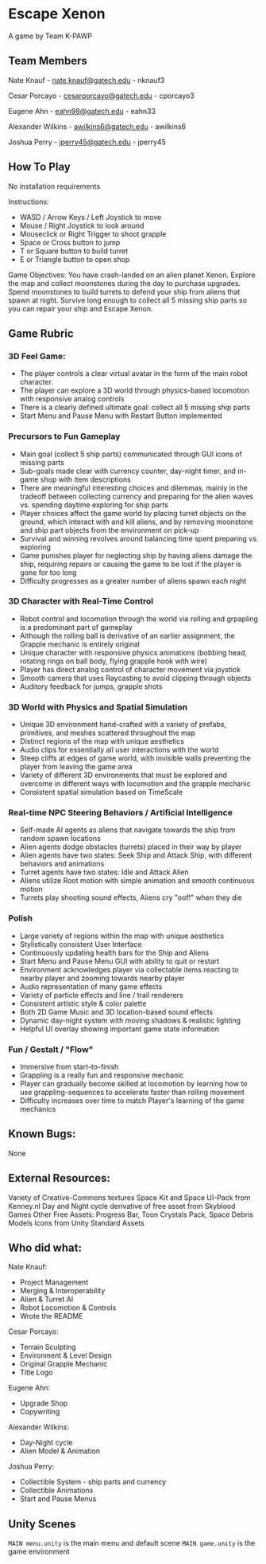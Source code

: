 # Escape Xenon

A game by Team K-PAWP

## Team Members

Nate Knauf - nate.knauf@gatech.edu - nknauf3

Cesar Porcayo - cesarporcayo@gatech.edu - cporcayo3

Eugene Ahn - eahn98@gatech.edu - eahn33

Alexander Wilkins - awilkins6@gatech.edu - awilkins6

Joshua Perry - jperry45@gatech.edu - jperry45

## How To Play

No installation requirements

Instructions:
* WASD / Arrow Keys / Left Joystick to move
* Mouse / Right Joystick to look around
* Mouseclick or Right Trigger to shoot grapple
* Space or Cross button to jump
* T or Square button to build turret
* E or Triangle button to open shop

Game Objectives:
You have crash-landed on an alien planet Xenon.
Explore the map and collect moonstones during the day to purchase upgrades.
Spend moonstones to build turrets to defend your ship from aliens that spawn at night.
Survive long enough to collect all 5 missing ship parts so you can repair your ship and Escape Xenon.

## Game Rubric

### 3D Feel Game:
* The player controls a clear virtual avatar in the form of the main robot character.
* The player can explore a 3D world through physics-based locomotion with responsive analog controls
* There is a clearly defined ultimate goal: collect all 5 missing ship parts
* Start Menu and Pause Menu with Restart Button implemented

### Precursors to Fun Gameplay
* Main goal (collect 5 ship parts) communicated through GUI icons of missing parts
* Sub-goals made clear with currency counter, day-night timer, and in-game shop with item descriptions
* There are meaningful interesting choices and dilemmas, mainly in the tradeoff between collecting currency and preparing for the alien waves vs. spending daytime exploring for ship parts
* Player choices affect the game world by placing turret objects on the ground, which interact with and kill aliens, and by removing moonstone and ship part objects from the environment on pick-up
* Survival and winning revolves around balancing time spent preparing vs. exploring
* Game punishes player for neglecting ship by having aliens damage the ship, requiring repairs or causing the game to be lost if the player is gone for too long
* Difficulty progresses as a greater number of aliens spawn each night

### 3D Character with Real-Time Control
* Robot control and locomotion through the world via rolling and grpapling is a predominant part of gameplay
* Although the rolling ball is derivative of an earlier assignment, the Grapple mechanic is entirely original
* Unique character with responsive physics animations (bobbing head, rotating rings on ball body, flying grapple hook with wire)
* Player has direct analog control of character movement via joystick
* Smooth camera that uses Raycasting to avoid clipping through objects
* Auditory feedback for jumps, grapple shots

### 3D World with Physics and Spatial Simulation
* Unique 3D environment hand-crafted with a variety of prefabs, primitives, and meshes scattered throughout the map
* Distinct regions of the map with unique aesthetics
* Audio clips for essentially all user interactions with the world
* Steep cliffs at edges of game world, with invisible walls preventing the player from leaving the game area
* Variety of different 3D environments that must be explored and overcome in different ways with locomotion and the grapple mechanic
* Consistent spatial simulation based on TimeScale

### Real-time NPC Steering Behaviors / Artificial Intelligence
* Self-made AI agents as aliens that navigate towards the ship from random spawn locations
* Alien agents dodge obstacles (turrets) placed in their way by player
* Alien agents have two states: Seek Ship and Attack Ship, with different behaviors and animations
* Turret agents have two states: Idle and Attack Alien
* Aliens utilize Root motion with simple animation and smooth continuous motion
* Turrets play shooting sound effects, Aliens cry "oof!" when they die

### Polish
* Large variety of regions within the map with unique aesthetics
* Stylistically consistent User Interface
* Continuously updating health bars for the Ship and Aliens
* Start Menu and Pause Menu GUI with ability to quit or restart
* Environment acknowledges player via collectable items reacting to nearby player and zooming towards nearby player
* Audio representation of many game effects
* Variety of particle effects and line / trail renderers
* Consistent artistic style & color palette
* Both 2D Game Music and 3D location-based sound effects
* Dynamic day-night system with moving shadows & realistic lighting
* Helpful UI overlay showing important game state information

### Fun / Gestalt / "Flow"
* Immersive from start-to-finish
* Grappling is a really fun and responsive mechanic
* Player can gradually become skilled at locomotion by learning how to use grappling-sequences to accelerate faster than rolling movement
* Difficulty increases over time to match Player's learning of the game mechanics

## Known Bugs:

None

## External Resources:

Variety of Creative-Commons textures
Space Kit and Space UI-Pack from Kenney.nl
Day and Night cycle derivative of free asset from Skyblood Games
Other Free Assets: Progress Bar, Toon Crystals Pack, Space Debris Models
Icons from Unity Standard Assets

## Who did what:

Nate Knauf:
* Project Management
* Merging & Interoperability
* Alien & Turret AI
* Robot Locomotion & Controls
* Wrote the README

Cesar Porcayo:
* Terrain Sculpting
* Environment & Level Design
* Original Grapple Mechanic
* Title Logo

Eugene Ahn:
* Upgrade Shop
* Copywriting

Alexander Wilkins:
* Day-Night cycle
* Alien Model & Animation

Joshua Perry:
* Collectible System - ship parts and currency
* Collectible Animations
* Start and Pause Menus

## Unity Scenes

`MAIN menu.unity` is the main menu and default scene
`MAIN game.unity` is the game environment
